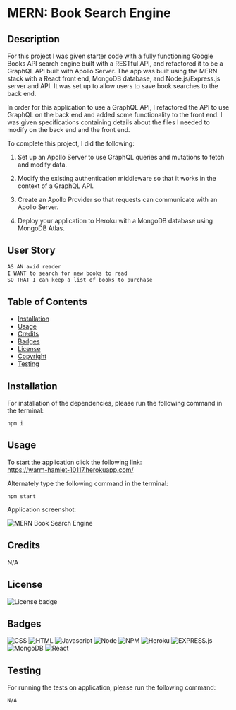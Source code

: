 # MERN: Book Search Engine

## Description

For this project I was given starter code with a fully functioning Google Books API search engine built with a RESTful API, and refactored it to be a GraphQL API built with Apollo Server. The app was built using the MERN stack with a React front end, MongoDB database, and Node.js/Express.js server and API. It was set up to allow users to save book searches to the back end.

In order for this application to use a GraphQL API, I refactored the API to use GraphQL on the back end and added some functionality to the front end. I was given specifications containing details about the files I needed to modify on the back end and the front end.

To complete this project, I did the following:

1. Set up an Apollo Server to use GraphQL queries and mutations to fetch and modify data.

2. Modify the existing authentication middleware so that it works in the context of a GraphQL API.

3. Create an Apollo Provider so that requests can communicate with an Apollo Server.

4. Deploy your application to Heroku with a MongoDB database using MongoDB Atlas.

## User Story

```md
AS AN avid reader
I WANT to search for new books to read
SO THAT I can keep a list of books to purchase
```

## Table of Contents

- [Installation](#installation)
- [Usage](#usage)
- [Credits](#credits)
- [Badges](#badges)
- [License](#license)
- [Copyright](#copyright)
- [Testing](#testing)

## Installation

For installation of the dependencies, please run the following command in the terminal:

```
npm i
```

## Usage

To start the application click the following link: <br>
https://warm-hamlet-10117.herokuapp.com/

Alternately type the following command in the terminal:

```
npm start
```

Application screenshot:

![MERN Book Search Engine](https://user-images.githubusercontent.com/97859682/221171412-be5aeaa7-c835-4bc1-bf2f-763da0cb1469.png)

## Credits

N/A

## License

![License badge](https://img.shields.io/badge/license-MIT-blue.svg)

## Badges

![CSS](https://img.shields.io/badge/CSS3-1572B6?style=for-the-badge&logo=css3&logoColor=white)
![HTML](https://img.shields.io/badge/HTML-informational?style=for-the-badge&logo=html5)
![Javascript](https://img.shields.io/badge/JavaScript-323330?style=for-the-badge&logo=javascript&logoColor=F7DF1E)
![Node](https://img.shields.io/badge/Node.js-43853D?style=for-the-badge&logo=node.js&logoColor=white)
![NPM](https://img.shields.io/badge/npm-yellow?style=for-the-badge&logo=NPM)
![Heroku](https://img.shields.io/badge/Heroku-purple?style=for-the-badge&logo=heroku)
![EXPRESS.js](https://img.shields.io/badge/express-JS-yellow?style=for-the-badge&logo=experts-exchange)
![MongoDB](https://img.shields.io/badge/MongoDB-4EA94B?style=for-the-badge&logo=mongodb&logoColor=white)
![React](https://img.shields.io/badge/React-20232A?style=for-the-badge&logo=react&logoColor=61DAFB)

## Testing

For running the tests on application, please run the following command:

```
N/A
```
